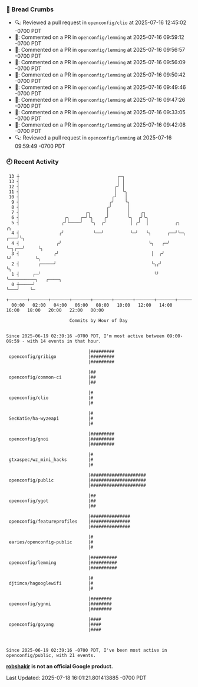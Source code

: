 ### 🍞 Bread Crumbs

 * 🔍: Reviewed a pull request in  `openconfig/clio` at 2025-07-16 12:45:02 -0700 PDT
 * 💬: Commented on a PR in  `openconfig/lemming` at 2025-07-16 09:59:12 -0700 PDT
 * 💬: Commented on a PR in  `openconfig/lemming` at 2025-07-16 09:56:57 -0700 PDT
 * 💬: Commented on a PR in  `openconfig/lemming` at 2025-07-16 09:56:09 -0700 PDT
 * 💬: Commented on a PR in  `openconfig/lemming` at 2025-07-16 09:50:42 -0700 PDT
 * 💬: Commented on a PR in  `openconfig/lemming` at 2025-07-16 09:49:46 -0700 PDT
 * 💬: Commented on a PR in  `openconfig/lemming` at 2025-07-16 09:47:26 -0700 PDT
 * 💬: Commented on a PR in  `openconfig/lemming` at 2025-07-16 09:33:05 -0700 PDT
 * 💬: Commented on a PR in  `openconfig/lemming` at 2025-07-16 09:42:08 -0700 PDT
 * 🔍: Reviewed a pull request in  `openconfig/lemming` at 2025-07-16 09:59:49 -0700 PDT

### 🕘 Recent Activity
```
 13 ┼                                     ╭─╮
 13 ┤                                     │ │
 12 ┤                                    ╭╯ │
 11 ┤                                    │  ╰╮
 10 ┤                                   ╭╯   │
  9 ┤                                  ╭╯    ╰╮
  8 ┤                                 ╭╯      │
  7 ┤                         ╭╮      │       │    ╭╮
  6 ┤                 ╭╮    ╭─╯╰╮    ╭╯       ╰╮  ╭╯╰╮
  5 ┤                ╭╯╰────╯   ╰╮  ╭╯         │ ╭╯  │          ╭╮           ╭╮
  4 ┤               ╭╯           ╰──╯          ╰─╯   ╰╮      ╭──╯╰─╮     ╭───╯╰╮
  4 ┤              ╭╯                                 ╰╮   ╭─╯     ╰─╮╭──╯     ╰╮
  3 ┤             ╭╯                                   │  ╭╯         ╰╯         ╰╮
  2 ┤       ╭─────╯                                    ╰╮╭╯                      ╰╮
  1 ┤     ╭─╯                                           ╰╯                        ╰──────────╮   ╭────╮
  0 ┼─────╯                                                                                  ╰───╯    ╰─
    +───────+───────+───────+───────+───────+───────+───────+───────+───────+───────+───────+───────+────
  00:00   02:00   04:00   06:00   08:00   10:00   12:00   14:00   16:00   18:00   20:00   22:00   00:00   

						Commits by Hour of Day


Since 2025-06-19 02:39:16 -0700 PDT, I'm most active between 09:00-09:59 - with 14 events in that hour.

```



```
                               |#########
 openconfig/gribigo            |#########
                               |#########

                               |##
 openconfig/common-ci          |##
                               |##

                               |#
 openconfig/clio               |#
                               |#

                               |#
 SecKatie/ha-wyzeapi           |#
                               |#

                               |#########
 openconfig/gnoi               |#########
                               |#########

                               |#
 gtxaspec/wz_mini_hacks        |#
                               |#

                               |#####################
 openconfig/public             |#####################
                               |#####################

                               |##
 openconfig/ygot               |##
                               |##

                               |###############
 openconfig/featureprofiles    |###############
                               |###############

                               |#
 earies/openconfig-public      |#
                               |#

                               |##########
 openconfig/lemming            |##########
                               |##########

                               |#
 djtimca/hagooglewifi          |#
                               |#

                               |########
 openconfig/ygnmi              |########
                               |########

                               |####
 openconfig/goyang             |####
                               |####



Since 2025-06-19 02:39:16 -0700 PDT, I've been most active in openconfig/public, with 21 events.

```
**[robshakir](mailto:robjs@google.com) is not an official Google product.**  


Last Updated: 2025-07-18 16:01:21.801413885 -0700 PDT
